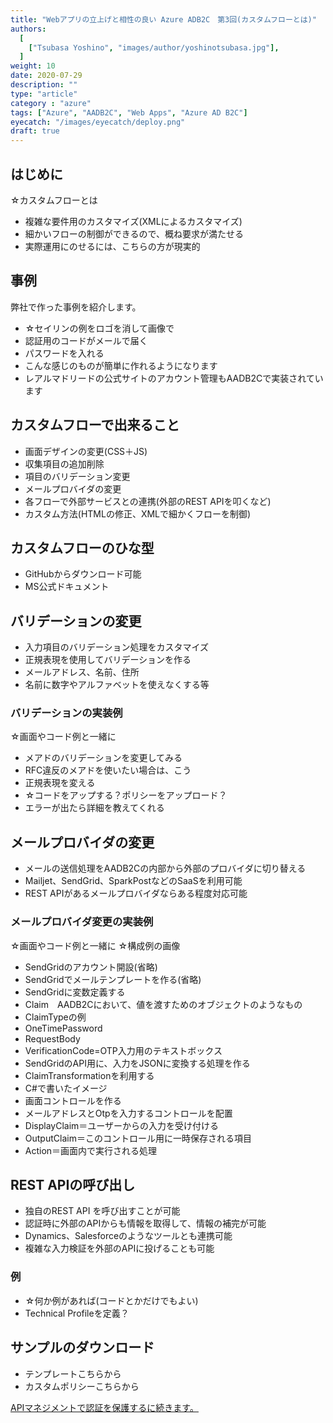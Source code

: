 ```yaml
---
title: "Webアプリの立上げと相性の良い Azure ADB2C　第3回(カスタムフローとは)"
authors:
  [
    ["Tsubasa Yoshino", "images/author/yoshinotsubasa.jpg"],
  ]
weight: 10
date: 2020-07-29
description: ""
type: "article"
category : "azure"
tags: ["Azure", "AADB2C", "Web Apps", "Azure AD B2C"]
eyecatch: "/images/eyecatch/deploy.png"
draft: true
---
```


## はじめに

☆カスタムフローとは

- 複雑な要件用のカスタマイズ(XMLによるカスタマイズ)
- 細かいフローの制御ができるので、概ね要求が満たせる
- 実際運用にのせるには、こちらの方が現実的

## 事例

弊社で作った事例を紹介します。

- ☆セイリンの例をロゴを消して画像で
- 認証用のコードがメールで届く
- パスワードを入れる
- こんな感じのものが簡単に作れるようになります
- レアルマドリードの公式サイトのアカウント管理もAADB2Cで実装されています

## カスタムフローで出来ること

- 画面デザインの変更(CSS＋JS)
- 収集項目の追加削除
- 項目のバリデーション変更
- メールプロバイダの変更
- 各フローで外部サービスとの連携(外部のREST APIを叩くなど)  
- カスタム方法(HTMLの修正、XMLで細かくフローを制御)

## カスタムフローのひな型

- GitHubからダウンロード可能
- MS公式ドキュメント

## バリデーションの変更

- 入力項目のバリデーション処理をカスタマイズ
- 正規表現を使用してバリデーションを作る
- メールアドレス、名前、住所
- 名前に数字やアルファベットを使えなくする等

### バリデーションの実装例

☆画面やコード例と一緒に

- メアドのバリデーションを変更してみる
- RFC違反のメアドを使いたい場合は、こう
- 正規表現を変える
- ☆コードをアップする？ポリシーをアップロード？
- エラーが出たら詳細を教えてくれる

## メールプロバイダの変更

- メールの送信処理をAADB2Cの内部から外部のプロバイダに切り替える
- Mailjet、SendGrid、SparkPostなどのSaaSを利用可能
- REST APIがあるメールプロバイダならある程度対応可能

### メールプロバイダ変更の実装例

☆画面やコード例と一緒に
☆構成例の画像

- SendGridのアカウント開設(省略)
- SendGridでメールテンプレートを作る(省略)
- SendGridに変数定義する
- Claim　AADB2Cにおいて、値を渡すためのオブジェクトのようなもの
- ClaimTypeの例
- OneTimePassword
- RequestBody
- VerificationCode=OTP入力用のテキストボックス
- SendGridのAPI用に、入力をJSONに変換する処理を作る
- ClaimTransformationを利用する
- C#で書いたイメージ
- 画面コントロールを作る
- メールアドレスとOtpを入力するコントロールを配置
- DisplayClaim＝ユーザーからの入力を受け付ける
- OutputClaim＝このコントロール用に一時保存される項目
- Action＝画面内で実行される処理

## REST APIの呼び出し

- 独自のREST API を呼び出すことが可能
- 認証時に外部のAPIからも情報を取得して、情報の補完が可能
- Dynamics、Salesforceのようなツールとも連携可能
- 複雑な入力検証を外部のAPIに投げることも可能

### 例

- ☆何か例があれば(コードとかだけでもよい)
- Technical Profileを定義？

## サンプルのダウンロード

- テンプレートこちらから
- カスタムポリシーこちらから

[APIマネジメントで認証を保護するに続きます。](/azure/azureadb2c/azureadb2c-apimanagement)
